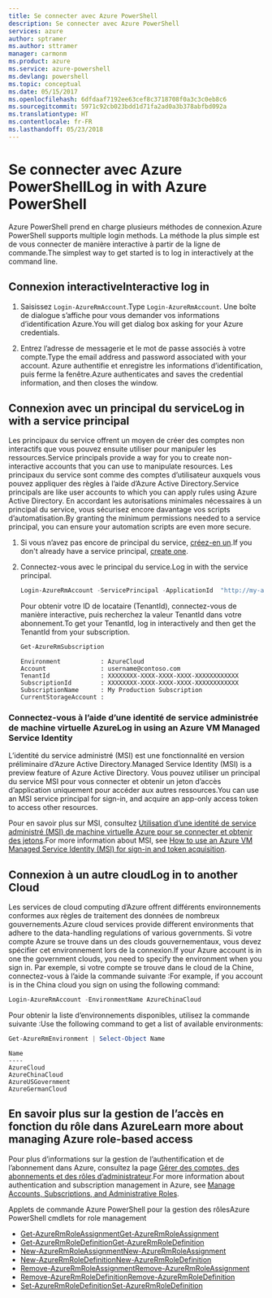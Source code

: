 ```yaml
---
title: Se connecter avec Azure PowerShell
description: Se connecter avec Azure PowerShell
services: azure
author: sptramer
ms.author: sttramer
manager: carmonm
ms.product: azure
ms.service: azure-powershell
ms.devlang: powershell
ms.topic: conceptual
ms.date: 05/15/2017
ms.openlocfilehash: 6dfdaaf7192ee63cef8c3718708f0a3c3c0eb8c6
ms.sourcegitcommit: 5971c92cb023bdd1d71fa2ad0a3b378abfbd092a
ms.translationtype: HT
ms.contentlocale: fr-FR
ms.lasthandoff: 05/23/2018
---
```

# <a name="log-in-with-azure-powershell"></a><span data-ttu-id="a0e95-103">Se connecter avec Azure PowerShell</span><span class="sxs-lookup"><span data-stu-id="a0e95-103">Log in with Azure PowerShell</span></span>

<span data-ttu-id="a0e95-104">Azure PowerShell prend en charge plusieurs méthodes de connexion.</span><span class="sxs-lookup"><span data-stu-id="a0e95-104">Azure PowerShell supports multiple login methods.</span></span> <span data-ttu-id="a0e95-105">La méthode la plus simple est de vous connecter de manière interactive à partir de la ligne de commande.</span><span class="sxs-lookup"><span data-stu-id="a0e95-105">The simplest way to get started is to log in interactively at the command line.</span></span>

## <a name="interactive-log-in"></a><span data-ttu-id="a0e95-106">Connexion interactive</span><span class="sxs-lookup"><span data-stu-id="a0e95-106">Interactive log in</span></span>

1. <span data-ttu-id="a0e95-107">Saisissez `Login-AzureRmAccount`.</span><span class="sxs-lookup"><span data-stu-id="a0e95-107">Type `Login-AzureRmAccount`.</span></span> <span data-ttu-id="a0e95-108">Une boîte de dialogue s’affiche pour vous demander vos informations d’identification Azure.</span><span class="sxs-lookup"><span data-stu-id="a0e95-108">You will get dialog box asking for your Azure credentials.</span></span>

2. <span data-ttu-id="a0e95-109">Entrez l’adresse de messagerie et le mot de passe associés à votre compte.</span><span class="sxs-lookup"><span data-stu-id="a0e95-109">Type the email address and password associated with your account.</span></span> <span data-ttu-id="a0e95-110">Azure authentifie et enregistre les informations d’identification, puis ferme la fenêtre.</span><span class="sxs-lookup"><span data-stu-id="a0e95-110">Azure authenticates and saves the credential information, and then closes the window.</span></span>

## <a name="log-in-with-a-service-principal"></a><span data-ttu-id="a0e95-111">Connexion avec un principal du service</span><span class="sxs-lookup"><span data-stu-id="a0e95-111">Log in with a service principal</span></span>

<span data-ttu-id="a0e95-112">Les principaux du service offrent un moyen de créer des comptes non interactifs que vous pouvez ensuite utiliser pour manipuler les ressources.</span><span class="sxs-lookup"><span data-stu-id="a0e95-112">Service principals provide a way for you to create non-interactive accounts that you can use to manipulate resources.</span></span> <span data-ttu-id="a0e95-113">Les principaux du service sont comme des comptes d’utilisateur auxquels vous pouvez appliquer des règles à l’aide d’Azure Active Directory.</span><span class="sxs-lookup"><span data-stu-id="a0e95-113">Service principals are like user accounts to which you can apply rules using Azure Active Directory.</span></span> <span data-ttu-id="a0e95-114">En accordant les autorisations minimales nécessaires à un principal du service, vous sécurisez encore davantage vos scripts d’automatisation.</span><span class="sxs-lookup"><span data-stu-id="a0e95-114">By granting the minimum permissions needed to a service principal, you can ensure your automation scripts are even more secure.</span></span>

1. <span data-ttu-id="a0e95-115">Si vous n’avez pas encore de principal du service, [créez-en un](create-azure-service-principal-azureps.md).</span><span class="sxs-lookup"><span data-stu-id="a0e95-115">If you don't already have a service principal, [create one](create-azure-service-principal-azureps.md).</span></span>

2. <span data-ttu-id="a0e95-116">Connectez-vous avec le principal du service.</span><span class="sxs-lookup"><span data-stu-id="a0e95-116">Log in with the service principal.</span></span>

    ```powershell
    Login-AzureRmAccount -ServicePrincipal -ApplicationId  "http://my-app" -Credential $pscredential -TenantId $tenantid
    ```

    <span data-ttu-id="a0e95-117">Pour obtenir votre ID de locataire (TenantId), connectez-vous de manière interactive, puis recherchez la valeur TenantId dans votre abonnement.</span><span class="sxs-lookup"><span data-stu-id="a0e95-117">To get your TenantId, log in interactively and then get the TenantId from your subscription.</span></span>

    ```powershell
    Get-AzureRmSubscription
    ```

    ```
    Environment           : AzureCloud
    Account               : username@contoso.com
    TenantId              : XXXXXXXX-XXXX-XXXX-XXXX-XXXXXXXXXXXX
    SubscriptionId        : XXXXXXXX-XXXX-XXXX-XXXX-XXXXXXXXXXXX
    SubscriptionName      : My Production Subscription
    CurrentStorageAccount :
    ```

### <a name="log-in-using-an-azure-vm-managed-service-identity"></a><span data-ttu-id="a0e95-118">Connectez-vous à l’aide d’une identité de service administrée de machine virtuelle Azure</span><span class="sxs-lookup"><span data-stu-id="a0e95-118">Log in using an Azure VM Managed Service Identity</span></span>

<span data-ttu-id="a0e95-119">L’identité du service administré (MSI) est une fonctionnalité en version préliminaire d’Azure Active Directory.</span><span class="sxs-lookup"><span data-stu-id="a0e95-119">Managed Service Identity (MSI) is a preview feature of Azure Active Directory.</span></span> <span data-ttu-id="a0e95-120">Vous pouvez utiliser un principal du service MSI pour vous connecter et obtenir un jeton d’accès d’application uniquement pour accéder aux autres ressources.</span><span class="sxs-lookup"><span data-stu-id="a0e95-120">You can use an MSI service principal for sign-in, and acquire an app-only access token to access other resources.</span></span>

<span data-ttu-id="a0e95-121">Pour en savoir plus sur MSI, consultez [Utilisation d’une identité de service administré (MSI) de machine virtuelle Azure pour se connecter et obtenir des jetons](/azure/active-directory/msi-how-to-get-access-token-using-msi).</span><span class="sxs-lookup"><span data-stu-id="a0e95-121">For more information about MSI, see [How to use an Azure VM Managed Service Identity (MSI) for sign-in and token acquisition](/azure/active-directory/msi-how-to-get-access-token-using-msi).</span></span>

## <a name="log-in-to-another-cloud"></a><span data-ttu-id="a0e95-122">Connexion à un autre cloud</span><span class="sxs-lookup"><span data-stu-id="a0e95-122">Log in to another Cloud</span></span>

<span data-ttu-id="a0e95-123">Les services de cloud computing d’Azure offrent différents environnements conformes aux règles de traitement des données de nombreux gouvernements.</span><span class="sxs-lookup"><span data-stu-id="a0e95-123">Azure cloud services provide different environments that adhere to the data-handling regulations of various governments.</span></span> <span data-ttu-id="a0e95-124">Si votre compte Azure se trouve dans un des clouds gouvernementaux, vous devez spécifier cet environnement lors de la connexion.</span><span class="sxs-lookup"><span data-stu-id="a0e95-124">If your Azure account is in one the government clouds, you need to specify the environment when you sign in.</span></span> <span data-ttu-id="a0e95-125">Par exemple, si votre compte se trouve dans le cloud de la Chine, connectez-vous à l’aide la commande suivante :</span><span class="sxs-lookup"><span data-stu-id="a0e95-125">For example, if you account is in the China cloud you sign on using the following command:</span></span>

```powershell
Login-AzureRmAccount -EnvironmentName AzureChinaCloud
```

<span data-ttu-id="a0e95-126">Pour obtenir la liste d’environnements disponibles, utilisez la commande suivante :</span><span class="sxs-lookup"><span data-stu-id="a0e95-126">Use the following command to get a list of available environments:</span></span>

```powershell
Get-AzureRmEnvironment | Select-Object Name
```

```
Name
----
AzureCloud
AzureChinaCloud
AzureUSGovernment
AzureGermanCloud
```

## <a name="learn-more-about-managing-azure-role-based-access"></a><span data-ttu-id="a0e95-127">En savoir plus sur la gestion de l’accès en fonction du rôle dans Azure</span><span class="sxs-lookup"><span data-stu-id="a0e95-127">Learn more about managing Azure role-based access</span></span>

<span data-ttu-id="a0e95-128">Pour plus d’informations sur la gestion de l’authentification et de l’abonnement dans Azure, consultez la page [Gérer des comptes, des abonnements et des rôles d’administrateur](/azure/active-directory/role-based-access-control-configure).</span><span class="sxs-lookup"><span data-stu-id="a0e95-128">For more information about authentication and subscription management in Azure, see [Manage Accounts, Subscriptions, and Administrative Roles](/azure/active-directory/role-based-access-control-configure).</span></span>

<span data-ttu-id="a0e95-129">Applets de commande Azure PowerShell pour la gestion des rôles</span><span class="sxs-lookup"><span data-stu-id="a0e95-129">Azure PowerShell cmdlets for role management</span></span>

* [<span data-ttu-id="a0e95-130">Get-AzureRmRoleAssignment</span><span class="sxs-lookup"><span data-stu-id="a0e95-130">Get-AzureRmRoleAssignment</span></span>](/powershell/module/AzureRM.Resources/Get-AzureRmRoleAssignment)
* [<span data-ttu-id="a0e95-131">Get-AzureRmRoleDefinition</span><span class="sxs-lookup"><span data-stu-id="a0e95-131">Get-AzureRmRoleDefinition</span></span>](/powershell/module/AzureRM.Resources/Get-AzureRmRoleDefinition)
* [<span data-ttu-id="a0e95-132">New-AzureRmRoleAssignment</span><span class="sxs-lookup"><span data-stu-id="a0e95-132">New-AzureRmRoleAssignment</span></span>](/powershell/module/AzureRM.Resources/New-AzureRmRoleAssignment)
* [<span data-ttu-id="a0e95-133">New-AzureRmRoleDefinition</span><span class="sxs-lookup"><span data-stu-id="a0e95-133">New-AzureRmRoleDefinition</span></span>](/powershell/module/AzureRM.Resources/New-AzureRmRoleDefinition)
* [<span data-ttu-id="a0e95-134">Remove-AzureRmRoleAssignment</span><span class="sxs-lookup"><span data-stu-id="a0e95-134">Remove-AzureRmRoleAssignment</span></span>](/powershell/module/AzureRM.Resources/Remove-AzureRmRoleAssignment)
* [<span data-ttu-id="a0e95-135">Remove-AzureRmRoleDefinition</span><span class="sxs-lookup"><span data-stu-id="a0e95-135">Remove-AzureRmRoleDefinition</span></span>](/powershell/module/AzureRM.Resources/Remove-AzureRmRoleDefinition)
* [<span data-ttu-id="a0e95-136">Set-AzureRmRoleDefinition</span><span class="sxs-lookup"><span data-stu-id="a0e95-136">Set-AzureRmRoleDefinition</span></span>](/powershell/moduel/AzureRM.Resources/Set-AzureRmRoleDefinition)
